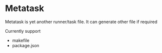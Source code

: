 # Metatask

Metatask is yet another runner/task file. It can generate other file if required

Currently support
- makefile
- package.json
